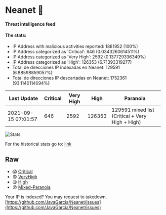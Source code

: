 # Neanet :hocho:
#### Threat intelligence feed
#### The stats:

- IP Address with malicious activities reported: 1881952 (100%)
- IP Address categorized as 'Critical':  646 (0.0343260614511%)
- IP Address categorized as 'Very High':  2592 (0.137729336349%)
- IP Address categorized as 'High':  126353 (6.71393319277)
- Total de direcciones IP indexadas en Neanet:  129591 (6.88598859057%)
- Total de direcciones IP descartadas en Neanet:  1752361 (93.1140114094%)

| Last Update | Critical | Very High | High | Paranoia |
| --- | --- | --- | --- | --- |
| 2021-09-15 07:01:57 | 646 | 2592 | 126353 | 129591 mixed list (Critical + Very High + High)|

![Stats](https://docs.google.com/spreadsheets/d/e/2PACX-1vSnaNMIXVabIpDJjufMlzH7poXnshF3mgd8Is1g9ytUEzVsP5my4Trn8f-xkoLLQ38xpL3HtmUexLo6/pubchart?oid=501124687&format=image)

For the historical stats go to: [link](/stats.csv)
## Raw
- :scream: [Critical](https://raw.githubusercontent.com/JavaGarcia/Neanet/master/blacklists/neanet_critical.txt)
- :fearful: [VeryHigh](https://raw.githubusercontent.com/JavaGarcia/Neanet/master/blacklists/neanet_veryHigh.txtt)
- :frowning: [High](https://raw.githubusercontent.com/JavaGarcia/Neanet/master/blacklists/neanet_high.txt)
- :dizzy_face: [Mixed-Paranoia](https://raw.githubusercontent.com/JavaGarcia/Neanet/master/blacklists/neanet_all.txt)


Your IP is indexed? You may request to takedown. [https://github.com/JavaGarcia/Neanet/issues](https://github.com/JavaGarcia/Neanet/issues)











































































































































































































































































































































































































































































































































































































































































































































































































































































































































































































































































































































































































































































































































































































































































































































































































































































































































































































































































































































































































































































































































































































































































































































































































































































































































































































































































































































































































































































































































































































































































































































































































































































































































































































































































































































































































































































































































































































































































































































































































































































































































































































































































































































































































































































































































































































































































































































































































































































































































































































































































































































































































































































































































































































































































































































































































































































































































































































































































































































































































































































































































































































































































































































































































































































































































































































































































































































































































































































































































































































































































































































































































































































































































































































































































































































































































































































































































































































































































































































































































































































































































































































































































































































































































































































































































































































































































































































































































































































































































































